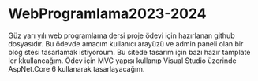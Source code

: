 # WebProgramlama2023-2024

Güz yarı yılı web programlama dersi proje ödevi için hazırlanan github dosyasıdır. Bu ödevde amacım kullanıcı arayüzü ve admin paneli olan bir blog stesi tasarlamak istiyoroum. Bu sitede tasarım için bazı hazır tamplate ler kkullancağım. Ödev için MVC yapısı kullanıp Visual Studio üzerinde AspNet.Core 6 kullanarak tasarlayacağım.
